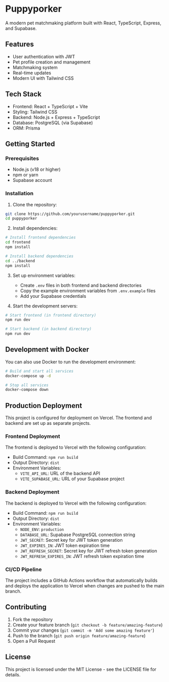 # Puppyporker

A modern pet matchmaking platform built with React, TypeScript, Express, and Supabase.

## Features

- User authentication with JWT
- Pet profile creation and management
- Matchmaking system
- Real-time updates
- Modern UI with Tailwind CSS

## Tech Stack

- Frontend: React + TypeScript + Vite
- Styling: Tailwind CSS
- Backend: Node.js + Express + TypeScript
- Database: PostgreSQL (via Supabase)
- ORM: Prisma

## Getting Started

### Prerequisites

- Node.js (v18 or higher)
- npm or yarn
- Supabase account

### Installation

1. Clone the repository:
```bash
git clone https://github.com/yourusername/puppyporker.git
cd puppyporker
```

2. Install dependencies:
```bash
# Install frontend dependencies
cd frontend
npm install

# Install backend dependencies
cd ../backend
npm install
```

3. Set up environment variables:
   - Create `.env` files in both frontend and backend directories
   - Copy the example environment variables from `.env.example` files
   - Add your Supabase credentials

4. Start the development servers:
```bash
# Start frontend (in frontend directory)
npm run dev

# Start backend (in backend directory)
npm run dev
```

## Development with Docker

You can also use Docker to run the development environment:

```bash
# Build and start all services
docker-compose up -d

# Stop all services
docker-compose down
```

## Production Deployment

This project is configured for deployment on Vercel. The frontend and backend are set up as separate projects.

### Frontend Deployment

The frontend is deployed to Vercel with the following configuration:

- Build Command: `npm run build`
- Output Directory: `dist`
- Environment Variables:
  - `VITE_API_URL`: URL of the backend API
  - `VITE_SUPABASE_URL`: URL of your Supabase project

### Backend Deployment

The backend is deployed to Vercel with the following configuration:

- Build Command: `npm run build`
- Output Directory: `dist`
- Environment Variables:
  - `NODE_ENV`: `production`
  - `DATABASE_URL`: Supabase PostgreSQL connection string
  - `JWT_SECRET`: Secret key for JWT token generation
  - `JWT_EXPIRES_IN`: JWT token expiration time
  - `JWT_REFRESH_SECRET`: Secret key for JWT refresh token generation
  - `JWT_REFRESH_EXPIRES_IN`: JWT refresh token expiration time

### CI/CD Pipeline

The project includes a GitHub Actions workflow that automatically builds and deploys the application to Vercel when changes are pushed to the main branch.

## Contributing

1. Fork the repository
2. Create your feature branch (`git checkout -b feature/amazing-feature`)
3. Commit your changes (`git commit -m 'Add some amazing feature'`)
4. Push to the branch (`git push origin feature/amazing-feature`)
5. Open a Pull Request

## License

This project is licensed under the MIT License - see the LICENSE file for details.
